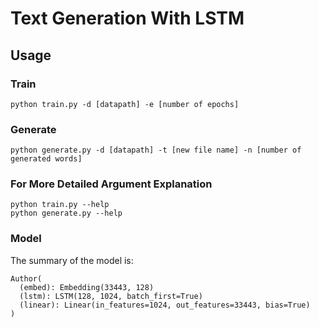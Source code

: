 # Text Generation With LSTM
## Usage
### Train

```console
python train.py -d [datapath] -e [number of epochs]
```

### Generate

```console
python generate.py -d [datapath] -t [new file name] -n [number of generated words]
```

### For More Detailed Argument Explanation 

```console
python train.py --help
python generate.py --help
```

### Model

The summary of the model is:

    Author(
      (embed): Embedding(33443, 128)
      (lstm): LSTM(128, 1024, batch_first=True)
      (linear): Linear(in_features=1024, out_features=33443, bias=True)
    )



